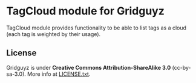 TagCloud module for Gridguyz
============================

TagCloud module provides functionality to be able to list tags as a
cloud (each tag is weighted by their usage).

License
-------

Gridguyz is under **Creative Commons Attribution-ShareAlike 3.0** (cc-by-sa-3.0).
More info at [LICENSE.txt](LICENSE.txt).

